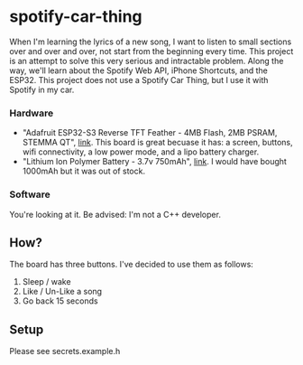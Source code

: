 # spotify-car-thing
When I'm learning the lyrics of a new song, I want to listen to small sections over and over and over, not start from the beginning every time. This project is an attempt to solve this very serious and intractable problem. Along the way, we'll learn about the Spotify Web API, iPhone Shortcuts, and the ESP32. This project does not use a Spotify Car Thing, but I use it with Spotify in my car.

### Hardware
- "Adafruit ESP32-S3 Reverse TFT Feather - 4MB Flash, 2MB PSRAM, STEMMA QT", [link](https://www.adafruit.com/product/5691). This board is great becuase it has: a screen, buttons, wifi connectivity, a low power mode, and a lipo battery charger. 
- "Lithium Ion Polymer Battery - 3.7v 750mAh", [link](https://www.pishop.ca/product/lithium-ion-polymer-battery-3-7v-450mah/). I would have bought 1000mAh but it was out of stock.

### Software
You're looking at it. Be advised: I'm not a C++ developer.

## How?
The board has three buttons. I've decided to use them as follows:
1. Sleep / wake
2. Like / Un-Like a song
3. Go back 15 seconds

## Setup
Please see secrets.example.h
